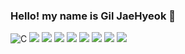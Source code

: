 ### Hello! my name is Gil JaeHyeok 👋

<img alt="C" src ="https://img.shields.io/badge/C-A8B9CC.svg?&style=for-the-badge&logo=C&logoColor=white"/>

<!--깃헙 레포 사용 언어 수-->
<img src="https://img.shields.io/github/languages/count/beygee/survive/github-10-red">
<!--깃헙 레포 최다빈도 언어-->
<img src="https://img.shields.io/github/languages/top/beygee/survive/github-10-orange">
<!--깃헙 레포 코드 용량-->
<img src="https://img.shields.io/github/languages/code-size/beygee/survive/github-10GB-yellow">
<!--깃헙 레포 용량-->
<img src="https://img.shields.io/github/repo-size/beygee/survive/github-10-green">
<!--깃헙 레포 오픈 이슈 개수-->
<img src="https://img.shields.io/github/issues/beygee/survive/github-3-blue">
<!--깃헙 레포 닫힌 이슈 개수-->
<img src="https://img.shields.io/github/issues-closed/beygee/survive/github-10-navy">
<!--깃헙 레포 주간 커밋 수-->
<img src="https://img.shields.io/github/commit-activity/w/beygee/survive/github-10-purple">
<!--깃헙 레포 라스트 커밋 날짜-->
<img src="https://img.shields.io/github/last-commit/beygee/survive/github-2022--09--20-white">

<!--
**wogur2689/wogur2689** is a ✨ _special_ ✨ repository because its `README.md` (this file) appears on your GitHub profile.

Here are some ideas to get you started:

- 🔭 I’m currently working on ...
- 🌱 I’m currently learning ...
- 👯 I’m looking to collaborate on ...
- 🤔 I’m looking for help with ...
- 💬 Ask me about ...
- 📫 How to reach me: ...
- 😄 Pronouns: ...
- ⚡ Fun fact: ...
-->
